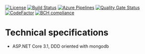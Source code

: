 [![License](https://img.shields.io/github/license/anteatergames/indievisible)](https://github.com/anteatergames/indievisible/blob/master/LICENSE)
[![Build Status](https://dev.azure.com/anteatergames/indievisible/_apis/build/status/indievisible-ASP.NET%20Core-CI)](https://dev.azure.com/anteatergames/indievisible/_build/latest?definitionId=2)
[![Azure Pipelines](https://vsrm.dev.azure.com/anteatergames/_apis/public/Release/badge/b40a1760-8edb-4ea0-86ac-cabde5f2d704/2/2)](https://dev.azure.com/anteatergames/indievisible/_releases2?definitionId=2)
[![Quality Gate Status](https://sonarcloud.io/api/project_badges/measure?project=anteatergames_indievisible&metric=alert_status)](https://sonarcloud.io/dashboard?id=anteatergames_indievisible)  [![CodeFactor](https://www.codefactor.io/repository/github/anteatergames/indievisible/badge)](https://www.codefactor.io/repository/github/anteatergames/indievisible) [![BCH compliance](https://bettercodehub.com/edge/badge/anteatergames/indievisible?branch=master)](https://bettercodehub.com/)

# Technical specifications
- ASP.NET Core 3.1, DDD oriented with mongodb
